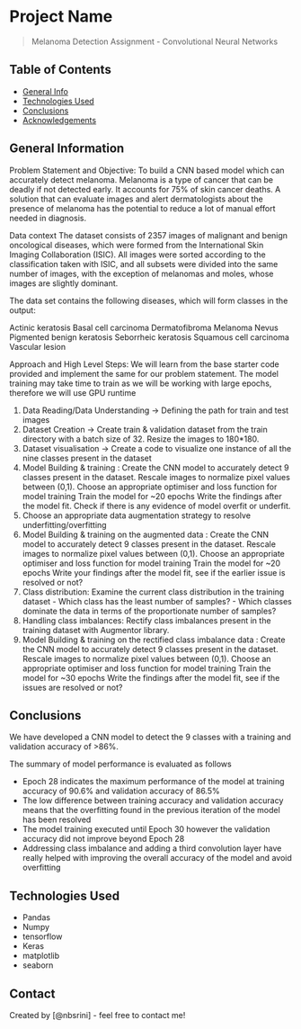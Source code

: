 # Project Name
> Melanoma Detection Assignment - Convolutional Neural Networks




## Table of Contents
* [General Info](#general-information)
* [Technologies Used](#technologies-used)
* [Conclusions](#conclusions)
* [Acknowledgements](#acknowledgements)

<!-- You can include any other section that is pertinent to your problem -->

## General Information
Problem Statement and Objective:
To build a CNN based model which can accurately detect melanoma. Melanoma is a type of cancer that can be deadly if not detected early. It accounts for 75% of skin cancer deaths. A solution that can evaluate images and alert dermatologists about the presence of melanoma has the potential to reduce a lot of manual effort needed in diagnosis.

Data context
The dataset consists of 2357 images of malignant and benign oncological diseases, which were formed from the International Skin Imaging Collaboration (ISIC). All images were sorted according to the classification taken with ISIC, and all subsets were divided into the same number of images, with the exception of melanomas and moles, whose images are slightly dominant.

The data set contains the following diseases, which will form classes in the output:

Actinic keratosis
Basal cell carcinoma
Dermatofibroma
Melanoma
Nevus
Pigmented benign keratosis
Seborrheic keratosis
Squamous cell carcinoma
Vascular lesion


Approach and High Level Steps:
We will learn from the base starter code provided and implement the same for our problem statement. The model training may take time to train as we will be working with large epochs, therefore we will use GPU runtime

1) Data Reading/Data Understanding → Defining the path for train and test images
2) Dataset Creation → Create train & validation dataset from the train directory with a batch size of 32. Resize the images to 180*180.
3) Dataset visualisation → Create a code to visualize one instance of all the nine classes present in the dataset
4) Model Building & training :
Create the CNN model to accurately detect 9 classes present in the dataset. Rescale images to normalize pixel values between (0,1).
Choose an appropriate optimiser and loss function for model training
Train the model for ~20 epochs
Write the findings after the model fit. Check if there is any evidence of model overfit or underfit.
5) Choose an appropriate data augmentation strategy to resolve underfitting/overfitting
6) Model Building & training on the augmented data :
Create the CNN model to accurately detect 9 classes present in the dataset. Rescale images to normalize pixel values between (0,1).
Choose an appropriate optimiser and loss function for model training
Train the model for ~20 epochs
Write your findings after the model fit, see if the earlier issue is resolved or not?
7) Class distribution: Examine the current class distribution in the training dataset - Which class has the least number of samples? - Which classes dominate the data in terms of the proportionate number of samples?
8) Handling class imbalances: Rectify class imbalances present in the training dataset with Augmentor library.
9) Model Building & training on the rectified class imbalance data :
Create the CNN model to accurately detect 9 classes present in the dataset. Rescale images to normalize pixel values between (0,1).
Choose an appropriate optimiser and loss function for model training
Train the model for ~30 epochs
Write the findings after the model fit, see if the issues are resolved or not?

<!-- You don't have to answer all the questions - just the ones relevant to your project. -->

## Conclusions
We have developed a CNN model to detect the 9 classes with a training and validation accuracy of >86%.

The summary of model performance is evaluated as follows

-  Epoch 28 indicates the maximum performance of the model at training accuracy of  90.6% and validation accuracy of 86.5%
 - The low difference between training accuracy and validation accuracy means that the overfitting found in the previous iteration of the model has been resolved
 - The model training executed until Epoch 30 however the validation accuracy did not improve beyond Epoch 28
 - Addressing class imbalance and adding a third convolution layer have really helped with improving the overall accuracy of the model and avoid overfitting

<!-- You don't have to answer all the questions - just the ones relevant to your project. -->


## Technologies Used
- Pandas
- Numpy
- tensorflow
- Keras
- matplotlib
- seaborn

<!-- As the libraries versions keep on changing, it is recommended to mention the version of library used in this project -->


## Contact
Created by [@nbsrini] - feel free to contact me!


<!-- Optional -->
<!-- ## License -->
<!-- This project is open source and available under the [... License](). -->

<!-- You don't have to include all sections - just the one's relevant to your project -->